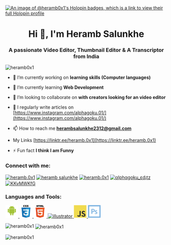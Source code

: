 
[![An image of @heramb0x1's Holopin badges, which is a link to view their full Holopin profile](https://holopin.me/heramb0x1)](https://holopin.io/@heramb0x1)


<h1 align="center">Hi 👋, I'm Heramb Salunkhe</h1>
<h3 align="center">A passionate Video Editor, Thumbnail Editor & A Transcriptor from India</h3>

<p align="left"> <img src="https://komarev.com/ghpvc/?username=heramb0x1&label=Profile%20views&color=0e75b6&style=flat" alt="heramb0x1" /> </p>

- 🔭 I’m currently working on **learning skills (Computer languages)**

- 🌱 I’m currently learning **Web Development**

- 👯 I’m looking to collaborate on **with creators looking for an video editor**

- 📝 I regularly write articles on [https://www.instagram.com/alphagoku.01/](https://www.instagram.com/alphagoku.01/)

- 📫 How to reach me **herambsalunkhe2312@gmail.com**

- My Links [https://linktr.ee/heramb.0x1](https://linktr.ee/heramb.0x1)

- ⚡ Fun fact **I think I am Funny**

<h3 align="left">Connect with me:</h3>
<p align="left">
<a href="https://dev.to/heramb.0x1" target="blank"><img align="center" src="https://raw.githubusercontent.com/rahuldkjain/github-profile-readme-generator/master/src/images/icons/Social/devto.svg" alt="heramb.0x1" height="30" width="40" /></a>
<a href="https://linkedin.com/in/heramb salunkhe" target="blank"><img align="center" src="https://raw.githubusercontent.com/rahuldkjain/github-profile-readme-generator/master/src/images/icons/Social/linked-in-alt.svg" alt="heramb salunkhe" height="30" width="40" /></a>
<a href="https://instagram.com/heramb.0x1" target="blank"><img align="center" src="https://raw.githubusercontent.com/rahuldkjain/github-profile-readme-generator/master/src/images/icons/Social/instagram.svg" alt="heramb.0x1" height="30" width="40" /></a>
<a href="https://www.youtube.com/c/αlphαgoku_εd¡tz" target="blank"><img align="center" src="https://raw.githubusercontent.com/rahuldkjain/github-profile-readme-generator/master/src/images/icons/Social/youtube.svg" alt="αlphαgoku_εd¡tz" height="30" width="40" /></a>
<a href="https://discord.gg/KKvMWKfG" target="blank"><img align="center" src="https://raw.githubusercontent.com/rahuldkjain/github-profile-readme-generator/master/src/images/icons/Social/discord.svg" alt="KKvMWKfG" height="30" width="40" /></a>
</p>

<h3 align="left">Languages and Tools:</h3>
<p align="left"> <a href="https://developer.android.com" target="_blank" rel="noreferrer"> <img src="https://raw.githubusercontent.com/devicons/devicon/master/icons/android/android-original-wordmark.svg" alt="android" width="40" height="40"/> </a> <a href="https://www.w3schools.com/css/" target="_blank" rel="noreferrer"> <img src="https://raw.githubusercontent.com/devicons/devicon/master/icons/css3/css3-original-wordmark.svg" alt="css3" width="40" height="40"/> </a> <a href="https://www.w3.org/html/" target="_blank" rel="noreferrer"> <img src="https://raw.githubusercontent.com/devicons/devicon/master/icons/html5/html5-original-wordmark.svg" alt="html5" width="40" height="40"/> </a> <a href="https://www.adobe.com/in/products/illustrator.html" target="_blank" rel="noreferrer"> <img src="https://www.vectorlogo.zone/logos/adobe_illustrator/adobe_illustrator-icon.svg" alt="illustrator" width="40" height="40"/> </a> <a href="https://developer.mozilla.org/en-US/docs/Web/JavaScript" target="_blank" rel="noreferrer"> <img src="https://raw.githubusercontent.com/devicons/devicon/master/icons/javascript/javascript-original.svg" alt="javascript" width="40" height="40"/> </a> <a href="https://www.photoshop.com/en" target="_blank" rel="noreferrer"> <img src="https://raw.githubusercontent.com/devicons/devicon/master/icons/photoshop/photoshop-line.svg" alt="photoshop" width="40" height="40"/> </a> </p>

<p><img align="left" src="https://github-readme-stats.vercel.app/api/top-langs?username=heramb0x1&show_icons=true&locale=en&layout=compact" alt="heramb0x1" /></p>

<p>&nbsp;<img align="center" src="https://github-readme-stats.vercel.app/api?username=heramb0x1&show_icons=true&locale=en" alt="heramb0x1" /></p>

<p><img align="center" src="https://github-readme-streak-stats.herokuapp.com/?user=heramb0x1&" alt="heramb0x1" /></p>
